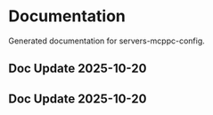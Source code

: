 # Documentation

Generated documentation for servers-mcppc-config.

## Doc Update 2025-10-20

## Doc Update 2025-10-20
